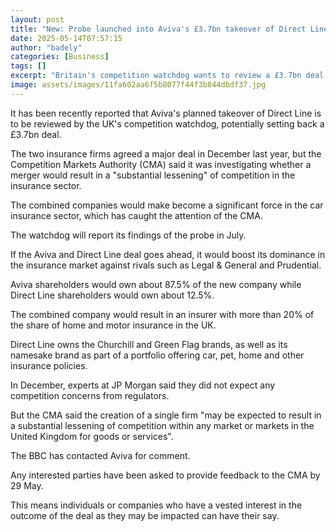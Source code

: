 ```yaml
---
layout: post
title: "New: Probe launched into Aviva's £3.7bn takeover of Direct Line"
date: 2025-05-14T07:57:15
author: "badely"
categories: [Business]
tags: []
excerpt: "Britain's competition watchdog wants to review a £3.7bn deal that would see Aviva takeover Direct Line."
image: assets/images/11fa602aa6f5b8077f44f3b844dbdf37.jpg
---
```


It has been recently reported that Aviva's planned takeover of Direct Line is to be reviewed by the UK's competition watchdog, potentially setting back a £3.7bn deal.

The two insurance firms agreed a major deal in December last year, but the Competition Markets Authority (CMA) said it was investigating whether a merger would result in a "substantial lessening" of competition in the insurance sector.

The combined companies would make become a significant force in the car insurance sector, which has caught the attention of the CMA.

The watchdog will report its findings of the probe in July.

If the Aviva and Direct Line deal goes ahead, it would boost its dominance in the insurance market against rivals such as Legal & General and Prudential.

Aviva shareholders would own about 87.5% of the new company while Direct Line shareholders would own about 12.5%.

The combined company would result in an insurer with more than 20% of the share of home and motor insurance in the UK.

Direct Line owns the Churchill and Green Flag brands, as well as its namesake brand as part of a portfolio offering car, pet, home and other insurance policies.

In December, experts at JP Morgan said they did not expect any competition concerns from regulators.

But the CMA said the creation of a single firm "may be expected to result in a substantial lessening of competition within any market or markets in the United Kingdom for goods or services".

The BBC has contacted Aviva for comment.

Any interested parties have been asked to provide feedback to the CMA by 29 May.

This means individuals or companies who have a vested interest in the outcome of the deal as they may be impacted can have their say.

